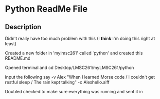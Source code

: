 # Python ReadMe File

## Description
Didn't really have too much problem with this (I **think** I'm doing this right at least)

Created a new folder in 'mylmsc261' called 'python' and created this README.md

Opened terminal and cd Desktop/LMSC261/myLMSC261/python

input the following say -v Alex "When I learned Morse code / I couldn't get restful sleep / The rain kept talking" -o Alexhello.aiff

Doubled checked to make sure everything was running and sent it in
